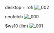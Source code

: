desktop + rofi
![_002](https://github.com/user-attachments/assets/6418444f-1a92-4435-a754-65a302da5972 "te4sts")

neofetch
![_000](https://github.com/user-attachments/assets/1477f339-ef54-48c5-9fdb-485b5ce69f7e)

$ws10 (llm)
![_001](https://github.com/user-attachments/assets/eb6f2398-a46e-4d00-8441-c777d923c708)
